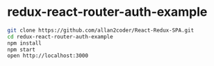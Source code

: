 # redux-react-router-auth-example

```bash
git clone https://github.com/allan2coder/React-Redux-SPA.git
cd redux-react-router-auth-example
npm install
npm start
open http://localhost:3000
```
